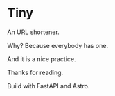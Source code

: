 # Tiny
An URL shortener.

Why? Because everybody has one.

And it is a nice practice.

Thanks for reading.

Build with FastAPI and Astro.
